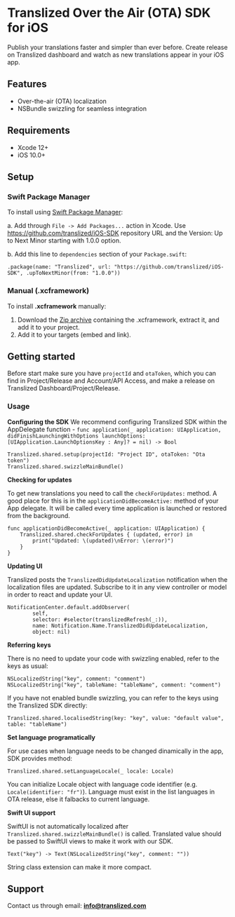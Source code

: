 # Translized Over the Air (OTA) SDK for iOS

Publish your translations faster and simpler than ever before.
Create release on Translized dashboard and watch as new translations appear in your iOS app.

## Features
- Over-the-air (OTA) localization
- NSBundle swizzling for seamless integration

## Requirements
- Xcode 12+
- iOS 10.0+

## Setup
### Swift Package Manager
To install using [Swift Package Manager](https://www.swift.org/package-manager/):

a. Add through `File -> Add Packages...` action in Xcode. Use https://github.com/translized/iOS-SDK repository URL and the Version: Up to Next Minor starting with 1.0.0 option.

b. Add this line to `dependencies` section of your `Package.swift`:

    .package(name: "Translized", url: "https://github.com/translized/iOS-SDK", .upToNextMinor(from: "1.0.0"))

### Manual (.xcframework)
To install **.xcframework** manually:
1. Download the [Zip archive](https://github.com/translized/iOS-SDK/archive/refs/tags/1.0.0.zip) containing the .xcframework, extract it, and add it to your project.
2. Add it to your targets (embed and link).

## Getting started

Before start make sure you have `projectId` and `otaToken`, which you can find in Project/Release and Account/API Access, and make a release on Translized Dashboard/Project/Release.

### Usage
**Configuring the SDK**
We recommend configuring Translized SDK within the AppDelegate function - `func application(_ application: UIApplication, didFinishLaunchingWithOptions launchOptions: [UIApplication.LaunchOptionsKey : Any]? = nil) -> Bool`

    Translized.shared.setup(projectId: "Project ID", otaToken: "Ota token")
    Translized.shared.swizzleMainBundle()

**Checking for updates**

To get new translations you need to call the `checkForUpdates:` method. A good place for this is in the `applicationDidBecomeActive:` method of your App delegate. It will be called every time application is launched or restored from the background.

    func applicationDidBecomeActive(_ application: UIApplication) {
        Translized.shared.checkForUpdates { (updated, error) in
            print("Updated: \(updated)\nError: \(error)")
        }
    }

**Updating UI**

Translized posts the `TranslizedDidUpdateLocalization` notification when the localization files are updated. Subscribe to it in any view controller or model in order to react and update your UI.

    NotificationCenter.default.addObserver(
            self,
            selector: #selector(translizedRefresh(_:)),
            name: Notification.Name.TranslizedDidUpdateLocalization,
            object: nil)

**Referring keys**

There is no need to update your code with swizzling enabled, refer to the keys as usual:

    NSLocalizedString("key", comment: "comment")
    NSLocalizedString("key", tableName: "tableName", comment: "comment")

If you have not enabled bundle swizzling, you can refer to the keys using the Translized SDK directly:

    Translized.shared.localisedString(key: "key", value: "default value", table: "tableName")

**Set language programatically**

For use cases when language needs to be changed dinamically in the app, SDK provides method:

    Translized.shared.setLanguageLocale(_ locale: Locale)

You can initialize Locale object with language code identifier (e.g. `Locale(identifier: "fr")`).
Language must exist in the list languages in OTA release, else it falbacks to current language.

**Swift UI support**

SwiftUI is not automatically localized after `Translized.shared.swizzleMainBundle()` is called. Translated value should be passed to SwiftUI views to make it work with our SDK.

    Text("key") -> Text(NSLocalizedString("key", comment: ""))

String class extension can make it more compact.


## Support
Contact us through email: **info@translized.com**